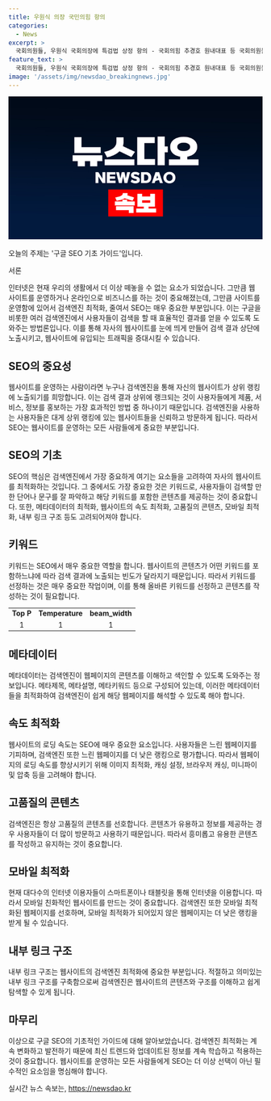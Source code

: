 ```yaml
---
title: 우원식 의장 국민의힘 항의
categories:
  - News
excerpt: >
  국회의원들, 우원식 국회의장에 특검법 상정 항의 - 국회의힘 추경호 원내대표 등 국회의원들이 여의도 국회의장 앞에서 우원식 국회의장을 향해 해병대원과 함께 특검법 상정을 항의하고 있다.
feature_text: >
  국회의원들, 우원식 국회의장에 특검법 상정 항의 - 국회의힘 추경호 원내대표 등 국회의원들이 여의도 국회의장 앞에서 우원식 국회의장을 향해 해병대원과 함께 특검법 상정을 항의하고 있다.
image: '/assets/img/newsdao_breakingnews.jpg'
---
```


<p><img src="/assets/img/newsdao_breakingnews.jpg" alt="pcversion 속보" /></p>

<p>오늘의 주제는 '구글 SEO 기초 가이드'입니다.</p>

<p>서론</p>

<p data-ke-size="size16">인터넷은 현재 우리의 생활에서 더 이상 떼놓을 수 없는 요소가 되었습니다. 그만큼 웹 사이트를 운영하거나 온라인으로 비즈니스를 하는 것이 중요해졌는데, 그만큼 사이트를 운영함에 있어서 검색엔진 최적화, 줄여서 SEO는 매우 중요한 부분입니다. 이는 구글을 비롯한 여러 검색엔진에서 사용자들이 검색을 할 때 효율적인 결과를 얻을 수 있도록 도와주는 방법론입니다. 이를 통해 자사의 웹사이트를 눈에 띄게 만들어 검색 결과 상단에 노출시키고, 웹사이트에 유입되는 트래픽을 증대시킬 수 있습니다.</p>

<h2 data-ke-size="size26">SEO의 중요성</h2>

<p data-ke-size="size16">웹사이트를 운영하는 사람이라면 누구나 검색엔진을 통해 자신의 웹사이트가 상위 랭킹에 노출되기를 희망합니다. 이는 검색 결과 상위에 랭크되는 것이 사용자들에게 제품, 서비스, 정보를 홍보하는 가장 효과적인 방법 중 하나이기 때문입니다. 검색엔진을 사용하는 사용자들은 대게 상위 랭킹에 있는 웹사이트들을 신뢰하고 방문하게 됩니다. 따라서 SEO는 웹사이트를 운영하는 모든 사람들에게 중요한 부분입니다.</p>

<h2 data-ke-size="size26">SEO의 기초</h2>

<p data-ke-size="size16">SEO의 핵심은 검색엔진에서 가장 중요하게 여기는 요소들을 고려하여 자사의 웹사이트를 최적화하는 것입니다. 그 중에서도 가장 중요한 것은 키워드로, 사용자들이 검색할 만한 단어나 문구를 잘 파악하고 해당 키워드를 포함한 콘텐츠를 제공하는 것이 중요합니다. 또한, 메타데이터의 최적화, 웹사이트의 속도 최적화, 고품질의 콘텐츠, 모바일 최적화, 내부 링크 구조 등도 고려되어져야 합니다.</p>

<h2 data-ke-size="size26">키워드</h2>

<p data-ke-size="size16">키워드는 SEO에서 매우 중요한 역할을 합니다. 웹사이트의 콘텐츠가 어떤 키워드를 포함하느냐에 따라 검색 결과에 노출되는 빈도가 달라지기 때문입니다. 따라서 키워드를 선정하는 것은 매우 중요한 작업이며, 이를 통해 올바른 키워드를 선정하고 콘텐츠를 작성하는 것이 필요합니다.</p>

<table>
  <tr>
    <td style="text-align: center; height: 17px;"><b>Top P</b></td>
    <td style="text-align: center; height: 17px;"><b>Temperature</b></td>
    <td style="text-align: center; height: 17px;"><b>beam_width</b></td>
  </tr>
  <tr>
    <td style="text-align: center; height: 17px;">1</td>
    <td style="text-align: center; height: 17px;">1</td>
    <td style="text-align: center; height: 17px;">1</td>
  </tr>
</table>

<h2 data-ke-size="size26">메타데이터</h2>

<p data-ke-size="size16">메타데이터는 검색엔진이 웹페이지의 콘텐츠를 이해하고 색인할 수 있도록 도와주는 정보입니다. 메타제목, 메타설명, 메타키워드 등으로 구성되어 있는데, 이러한 메타데이터들을 최적화하여 검색엔진이 쉽게 해당 웹페이지를 해석할 수 있도록 해야 합니다.</p>

<h2 data-ke-size="size26">속도 최적화</h2>

<p data-ke-size="size16">웹사이트의 로딩 속도는 SEO에 매우 중요한 요소입니다. 사용자들은 느린 웹페이지를 기피하며, 검색엔진 또한 느린 웹페이지를 더 낮은 랭킹으로 평가합니다. 따라서 웹페이지의 로딩 속도를 향상시키기 위해 이미지 최적화, 캐싱 설정, 브라우저 캐싱, 미니파이 및 압축 등을 고려해야 합니다.</p>

<h2 data-ke-size="size26">고품질의 콘텐츠</h2>

<p data-ke-size="size16">검색엔진은 항상 고품질의 콘텐츠를 선호합니다. 콘텐츠가 유용하고 정보를 제공하는 경우 사용자들이 더 많이 방문하고 사용하기 때문입니다. 따라서 흥미롭고 유용한 콘텐츠를 작성하고 유지하는 것이 중요합니다.</p>

<h2 data-ke-size="size26">모바일 최적화</h2>

<p data-ke-size="size16">현재 대다수의 인터넷 이용자들이 스마트폰이나 태블릿을 통해 인터넷을 이용합니다. 따라서 모바일 친화적인 웹사이트를 만드는 것이 중요합니다. 검색엔진 또한 모바일 최적화된 웹페이지를 선호하며, 모바일 최적화가 되어있지 않은 웹페이지는 더 낮은 랭킹을 받게 될 수 있습니다.</p>

<h2 data-ke-size="size26">내부 링크 구조</h2>

<p data-ke-size="size16">내부 링크 구조는 웹사이트의 검색엔진 최적화에 중요한 부분입니다. 적절하고 의미있는 내부 링크 구조를 구축함으로써 검색엔진은 웹사이트의 콘텐츠와 구조를 이해하고 쉽게 탐색할 수 있게 됩니다.</p>

<h2 data-ke-size="size26">마무리</h2>

<p data-ke-size="size16">이상으로 구글 SEO의 기초적인 가이드에 대해 알아보았습니다. 검색엔진 최적화는 계속 변화하고 발전하기 때문에 최신 트렌드와 업데이트된 정보를 계속 학습하고 적용하는 것이 중요합니다. 웹사이트를 운영하는 모든 사람들에게 SEO는 더 이상 선택이 아닌 필수적인 요소임을 명심해야 합니다.</p>
실시간 뉴스 속보는, <a href="https://newsdao.kr" rel="dofollow">https://newsdao.kr</a>


